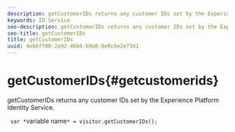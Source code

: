 ```yaml
---
description: getCustomerIDs returns any customer IDs set by the Experience Platform Identity Service.
keywords: ID Service
seo-description: getCustomerIDs returns any customer IDs set by the Experience Platform Identity Service.
seo-title: getCustomerIDs
title: getCustomerIDs
uuid: 4eb6ff00-2a92-46b6-b9a6-8e0c6e2e73d1
---
```


# getCustomerIDs{#getcustomerids}

getCustomerIDs returns any customer IDs set by the Experience Platform Identity Service.

<!--
Is there anything else we can say about this??
-->

` var *`variable name`* = visitor.getCustomerIDs();` 
